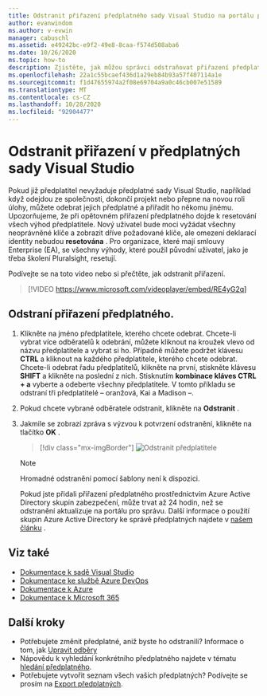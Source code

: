 ```yaml
---
title: Odstranit přiřazení předplatného sady Visual Studio na portálu pro správu předplatných | Microsoft Docs
author: evanwindom
ms.author: v-evwin
manager: cabuschl
ms.assetid: e49242bc-e9f2-49e8-8caa-f574d508aba6
ms.date: 10/26/2020
ms.topic: how-to
description: Zjistěte, jak můžou správci odstraňovat přiřazení předplatného na portálu pro správu předplatných sady Visual Studio.
ms.openlocfilehash: 22a1c55bcaef436d1a29eb84b93a57f407114a1e
ms.sourcegitcommit: f1d47655974a2f08e69704a9a0c46cb007e51589
ms.translationtype: MT
ms.contentlocale: cs-CZ
ms.lasthandoff: 10/28/2020
ms.locfileid: "92904477"
---
```

# <a name="delete-assignments-in-visual-studio-subscriptions"></a>Odstranit přiřazení v předplatných sady Visual Studio
Pokud již předplatitel nevyžaduje předplatné sady Visual Studio, například když odejdou ze společnosti, dokončí projekt nebo přepne na novou roli úlohy, můžete odebrat jejich předplatné a přiřadit ho někomu jinému. Upozorňujeme, že při opětovném přiřazení předplatného dojde k resetování všech výhod předplatitele.  Nový uživatel bude moci vyžádat všechny neoprávněné klíče a zobrazit dříve požadované klíče, ale omezení deklarací identity nebudou **resetována** .  Pro organizace, které mají smlouvy Enterprise (EA), se všechny výhody, které použil původní uživatel, jako je třeba školení Pluralsight, resetují. 

Podívejte se na toto video nebo si přečtěte, jak odstranit přiřazení.  

> [!VIDEO https://www.microsoft.com/videoplayer/embed/RE4yG2q]

## <a name="delete-a-subscription-assignment"></a>Odstraní přiřazení předplatného.
1. Klikněte na jméno předplatitele, kterého chcete odebrat. Chcete-li vybrat více odběratelů k odebrání, můžete kliknout na kroužek vlevo od názvu předplatitele a vybrat si ho.  Případně můžete podržet klávesu **CTRL** a kliknout na každého předplatitele, kterého chcete odebrat. Chcete-li odebrat řadu předplatitelů, klikněte na první, stiskněte klávesu **SHIFT** a klikněte na poslední z nich.  Stisknutím **kombinace kláves CTRL + a** vyberte a odeberte všechny předplatitele. V tomto příkladu se odstraní tři předplatitelé – oranžová, Kai a Madison –. 
2. Pokud chcete vybrané odběratele odstranit, klikněte na **Odstranit** .
3. Jakmile se zobrazí zpráva s výzvou k potvrzení odstranění, klikněte na tlačítko **OK** .
   > [!div class="mx-imgBorder"]
   > ![Odstranit předplatitele](_img/delete-license/delete-subscribers.png "Vyberte uživatele, které chcete odstranit, a klikněte na Odstranit. Pomocí kláves CTRL a Shift můžete vybrat více odběratelů.")

   > [!NOTE]
   > Hromadné odstranění pomocí šablony není k dispozici. 
   >
   > Pokud jste přidali přiřazení předplatného prostřednictvím Azure Active Directory skupin zabezpečení, může trvat až 24 hodin, než se odstranění aktualizuje na portálu pro správu.  Další informace o použití skupin Azure Active Directory ke správě předplatných najdete v [našem článku](assign-license-bulk.md#use-azure-active-directory-groups-to-assign-subscriptions) . 

## <a name="see-also"></a>Viz také
- [Dokumentace k sadě Visual Studio](/visualstudio/)
- [Dokumentace ke službě Azure DevOps](/azure/devops/)
- [Dokumentace k Azure](/azure/)
- [Dokumentace k Microsoft 365](/microsoft-365/)

## <a name="next-steps"></a>Další kroky
- Potřebujete změnit předplatné, aniž byste ho odstranili?  Informace o tom, jak [Upravit odběry](edit-license.md)
- Nápovědu k vyhledání konkrétního předplatného najdete v tématu [hledání předplatného](search-license.md).
- Potřebujete vytvořit seznam všech vašich předplatných?  Podívejte se prosím na [Export předplatných](exporting-subscriptions.md).